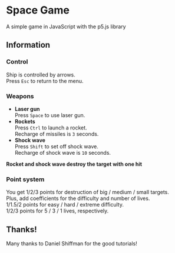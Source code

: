 # Space Game

A simple game in JavaScript with the p5.js library

## Information

### Control

Ship is controlled by arrows.<br />
Press `Esc` to return to the menu.

### Weapons

- **Laser gun**<br />
  Press `Space` to use laser gun.
- **Rockets**<br />
  Press `Ctrl` to launch a rocket.<br />
  Recharge of missiles is `3` seconds.
- **Shock wave**<br />
  Press `Shift` to set off shock wave.<br />
  Recharge of shock wave is `10` seconds.

**Rocket and shock wave destroy the target with one hit**

### Point system

You get 1/2/3 points for destruction of big / medium / small targets.<br />
Plus, add coefficients for the difficulty and number of lives.<br />
1/1.5/2 points for easy / hard / extreme difficulty.<br />
1/2/3 points for 5 / 3 / 1 lives, respectively.<br />

## Thanks!

Many thanks to Daniel Shiffman for the good tutorials!

